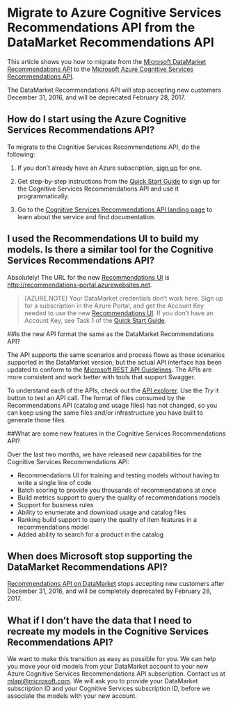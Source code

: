 
<properties
	pageTitle="Migrate to Azure Cognitive Services Recommendations API from the DataMarket Recommendations API| Microsoft Azure"
	description="Azure machine learning recommendations-- migrating to recommendations cognitive service"
	services="cognitive-services"
	documentationCenter=""
	authors="luiscabrer"
	manager="jhubbard"
	editor="cgronlun"/>

<tags
	ms.service="cognitive-services"
	ms.workload="data-services"
	ms.tgt_pltfrm="na"
	ms.devlang="na"
	ms.topic="article"
	ms.date="09/01/2016"
	ms.author="luisca"/>


# Migrate to Azure Cognitive Services Recommendations API from the DataMarket Recommendations API
This article shows you how to migrate from the [Microsoft DataMarket Recommendations API](https://datamarket.azure.com/dataset/amla/recommendations) 
to the [Microsoft Azure Cognitive Services Recommendations API](https://www.microsoft.com/cognitive-services/en-us/recommendations-api).

The DataMarket Recommendations API will stop accepting new customers December 31, 2016, and will be deprecated February 28, 2017.

## How do I start using the Azure Cognitive Services Recommendations API?

To migrate to the Cognitive Services Recommendations API, do the following:

1.	If you don’t already have an Azure subscription, [sign up](https://portal.azure.com/#create/Microsoft.CognitiveServices/apitype/Recommendations/pricingtier/S1) for one. 

1.	Get step-by-step instructions from the [Quick Start Guide](cognitive-services-recommendations-quick-start.md) to sign up for the Cognitive Services Recommendations API and use it programmatically. 

1.	Go to the [Cognitive Services Recommendations API landing page](https://www.microsoft.com/cognitive-services/en-us/recommendations-api) to learn about the service and find documentation.

## I used the Recommendations UI to build my models. Is there a similar tool for the Cognitive Services Recommendations API?

Absolutely! The URL for the new [Recommendations UI](http://recommendations-portal.azurewebsites.net/) is http://recommendations-portal.azurewebsites.net. 

>[AZURE.NOTE] Your DataMarket credentials don’t work here. Sign up for a subscription in the Azure Portal, 
and get the Account Key needed to use the new [Recommendations UI](http://recommendations-portal.azurewebsites.net/).
If you don’t have an Account Key, see Task 1 of the [Quick Start Guide](cognitive-services-recommendations-quick-start.md).

##Is the new API format the same as the DataMarket Recommendations API?

The API supports the same scenarios and process flows as those scenarios supported in the DataMarket version, but the
actual API interface has been updated to conform to the [Microsoft REST API Guidelines](https://github.com/Microsoft/api-guidelines/blob/master/Guidelines.md). 
The APIs are more consistent and work better with tools that support Swagger.

To understand each of the APIs, check out the [API explorer](https://westus.dev.cognitive.microsoft.com/docs/services/Recommendations.V4.0/operations/56f30d77eda5650db055a3db).
Use the *Try* it button to test an API call. The format of files consumed by the Recommendations API (catalog and
usage files) has not changed, so you can keep using the same files and/or infrastructure you have built to generate those files.

##What are some new features in the Cognitive Services Recommendations API?

Over the last two months, we have released new capabilities for the Cognitive Services Recommendations API:
-	Recommendations UI for training and testing models without having to write a single line of code
-	Batch scoring to provide you thousands of recommendations at once
-	Build metrics support to query the quality of recommendations models
-	Support for business rules
-	Ability to enumerate and download usage and catalog files
-	Ranking build support to query the quality of item features in a recommendations model
-	Added ability to search for a product in the catalog

## When does Microsoft stop supporting the DataMarket Recommendations API?

[Recommendations API on DataMarket](https://datamarket.azure.com/dataset/amla/recommendations) stops accepting new customers after December 31, 2016, and will be completely deprecated by February 28, 2017. 

## What if I don’t have the data that I need to recreate my models in the Cognitive Services Recommendations API?

We want to make this transition as easy as possible for you. We can help you move your old models from your DataMarket account to your new Azure Cognitive Services Recommendations API subscription. 
Contact us at [mlapi@microsoft.com](mailto://mlapi@microsoft.com). We will ask you to provide your DataMarket subscription ID and your Cognitive Services subscription ID, before we associate the models with your new account.
